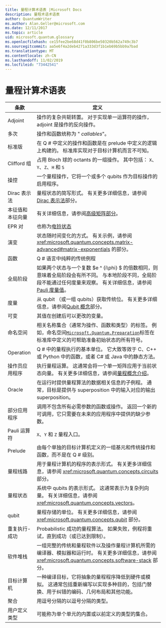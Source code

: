 ```yaml
---
title: 量程计算术语表 |Microsoft Docs
description: 量程术语术语表
author: QuantumWriter
ms.author: Alan.Geller@microsoft.com
ms.date: 12/11/2017
ms.topic: article
uid: microsoft.quantum.glossary
ms.openlocfilehash: ce15fee2be68d41f0b806be50320b562a749c3b7
ms.sourcegitcommit: aa5e6f4a2deb4271a333d3f1b1eb69b5bb9a7bad
ms.translationtype: MT
ms.contentlocale: zh-CN
ms.lasthandoff: 11/02/2019
ms.locfileid: "73442541"
---
```

# <a name="quantum-computing-glossary"></a>量程计算术语表

|条款|定义|
|-------------|----------|
|Adjoint|操作的复杂共轭转置。 对于实现单一运算符的操作，adjoint 是操作的反向操作。|
|多次|操作和函数统称为 " *callables*"。|
|标准版|在 Q # 中定义的操作和函数是在 prelude 中定义的逻辑上构建的。 标准库实现对于目标计算机而言不可知。|
|Clifford 组|占用 Bloch 球的 octants 的一组操作。 其中包括： `X`、`Y`、`Z`、`H` 和 `S`|
|操控|一个量程操作，它将一个或多个 qubits 作为目标操作的启用程序。|
|Dirac 表示法|量程状态的简写形式。 有关更多详细信息，请参阅[Dirac 表示法](xref:microsoft.quantum.concepts.dirac)部分。|
|本征值和本征向量|有关详细信息，请参阅[高级矩阵部分](xref:microsoft.quantum.concepts.matrix-advanced)。|
|EPR 对|也称为[电铃状态](https://en.wikipedia.org/wiki/Bell_state)|
|演变|状态随时间变化的方式。 有关示例，请参阅 <xref:microsoft.quantum.concepts.matrix-advanced#matrix-exponentials> 的部分。 |
|函数|Q # 语言中纯粹的传统例程|
| <a id="global-phase"></a>全局阶段 | 如果两个状态与一个复数 $e ^ {i\phi} $ 的倍数相同，则意味着全局阶段会有所不同。 与本地阶段不同，全局阶段不能通过任何度量来观察。 有关详细信息，请参阅[Pauli 度量值](xref:microsoft.quantum.concepts.pauli)。 |
|度量|从 qubit （或一组 qubits）获取传统位。 有关更多详细信息，请参阅[Qubit 概念](xref:microsoft.quantum.concepts.qubit)部分。|
|可变|其值在创建后可以更改的变量。|
|命名空间|相关名称集合（通常为操作、函数和类型）的标签。 例如，命名空间[`Microsoft.Quantum.Preparation`](xref:microsoft.quantum.preparation)标签在标准库中定义的可帮助准备初始状态的所有符号。|
|Operation|Q # 中的量程执行的基本单位。 它大致等效于 C、C++ 或 Python 中的函数，或者 C# 或 Java 中的静态方法。|
|操作员应用程序|执行量程运算。 这通常会将一个单一矩阵应用于当前状态向量。 有关更多详细信息，请参阅[量程概念介绍](xref:microsoft.quantum.concepts.intro)。|
|Oracle|在运行时提供量程算法的数据相关信息的子例程。 通常，目标是提供与 superposition 中的输入对应的输出 superposition。   |
|部分应用程序|调用不包含所有必需参数的函数或操作。 返回一个新的可调用，它只需要在未来的应用程序中提供的缺少参数。|
|Pauli 运算符|`X`、`Y` 和 `Z` 量程入口。|
|Prelude|由每个单独的目标计算机定义的一组基元和传统操作和函数，而不是在 Q # 级别。|
|量程线路|用于量程计算机的程序的表示形式。 有关更多详细信息，请参阅 <xref:microsoft.quantum.concepts.circuits> 部分。|
|量程状态|系统中 qubits 的表示形式。 这通常表示为复杂列向量。 有关详细信息，请参阅 <xref:microsoft.quantum.concepts.vectors>。 |
|qubit|量程存储的单位。 有关更多详细信息，请参阅 <xref:microsoft.quantum.concepts.qubit> 部分。|
|重复执行-成功|Probabilistic 成功的量程算法。 如果失败，例程将重试，直到成功（或已达到限制）。 |
|软件堆栈|一组完整的传统和量程软件以及操作量程计算机所需的编译器、模拟器和运行时。 有关更多详细信息，请参阅 <xref:microsoft.quantum.concepts.software-stack> 部分。 |
|目标计算机|一种编译目标，它将抽象的量程程序降低到硬件或模拟。 这通常包括重新编写以实现多种目的，包括门替换、用于纠错的编码、几何布局和其他功能。|
|聚合|用逗号分隔的以逗号分隔的类型。 |
|用户定义类型|可能称为单个单元的内置或以前定义的类型的集合。|

